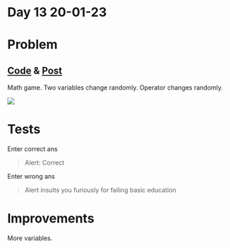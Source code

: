 # Day 13 20-01-23

# Problem

## [Code](https://github.com/sohrabhamza/Days-of-code-JS/tree/main/Day%2013) & [Post](https://www.linkedin.com/posts/sohrab-hamza-ab13151a5_vitbhopalgaming-daysofcode-day13-activity-7022260197779750912-PqgT?utm_source=share&utm_medium=member_desktop)

Math game. Two variables change randomly. Operator changes randomly.

![](https://i.imgur.com/BZmUbFY.png)

# Tests

Enter correct ans

> Alert: Correct

Enter wrong ans

> Alert insults you furiously for failing basic education

# Improvements

More variables. 
